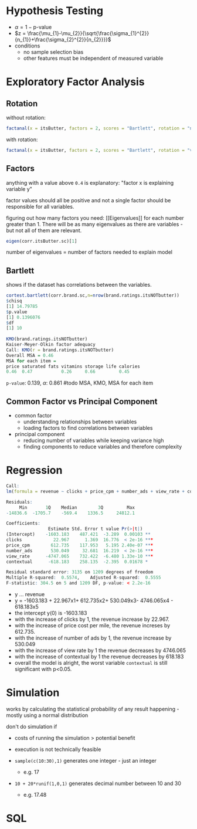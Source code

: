 # Hypothesis Testing
- $\alpha = 1 - \text{p-value}$
- $z = \frac{\mu_{1}-\mu_{2}}{\sqrt{\frac{\sigma_{1}^{2}}{n_{1}}+\frac{\sigma_{2}^{2}}{n_{2}}}}$
- conditions
	- no sample selection bias
	- other features must be independent of measured variable

# Exploratory Factor Analysis
## Rotation
without rotation:
```r
factanal(x = itsButter, factors = 2, scores = "Bartlett", rotation = "none")
```

with rotation:
```r
factanal(x = itsButter, factors = 2, scores = "Bartlett", rotation = "varimax")
```

## Factors
anything with a value above `0.4` is explanatory: "factor x is explaining variable y"

factor values should all be positive and not a single factor should be responsible for all variables.

figuring out how many factors you need: [[Eigenvalues]] for each number greater than 1. There will be as many eigenvalues as there are variables - but not all of them are relevant.

```r
eigen(corr.itsButter.sc)[1]
```

number of eigenvalues = number of factors needed to explain model

## Bartlett
shows if the dataset has correlations between the variables.
```r
cortest.bartlett(corr.brand.sc,n=nrow(brand.ratings.itsNOTbutter))
$chisq
[1] 14.79785
$p.value
[1] 0.1396076
$df
[1] 10
	
KMO(brand.ratings.itsNOTbutter)
Kaiser-Meyer-Olkin factor adequacy
Call: KMO(r = brand.ratings.itsNOTbutter)
Overall MSA = 0.46
MSA for each item =
price saturated fats vitamins storage life calories
0.46  0.47           0.26     0.66         0.45
```

`p-value`: 0.139, $\alpha$: 0.861
#todo MSA, KMO, MSA for each item

## Common Factor vs Principal Component
- common factor
	- understanding relationships between variables
	- loading factors to find correlations between variables
- principal component
	- reducing number of variables while keeping variance high
	- finding components to reduce variables and therefore complexity

# Regression
```r
Call:
lm(formula = revenue ~ clicks + price_cpm + number_ads + view_rate + contextual, data = site)

Residuals:
     Min       1Q    Median        3Q         Max
-14836.6  -1705.7    -569.4    1336.5     24812.1

Coefficients:
                Estimate Std. Error t value Pr(>|t|)
(Intercept)    -1603.183    487.421  -3.289  0.00103 **
clicks            22.967      1.369  16.776  < 2e-16 ***
price_cpm        612.735    117.953   5.195 2.40e-07 ***
number_ads       530.049     32.681  16.219  < 2e-16 ***
view_rate      -4747.065    732.422  -6.480 1.33e-10 ***
contextual      -618.183    258.135  -2.395  0.01678 *

Residual standard error: 3135 on 1209 degrees of freedom
Multiple R-squared:  0.5574,    Adjusted R-squared:  0.5555
F-statistic: 304.5 on 5 and 1209 DF, p-value: < 2.2e-16
```

- y ... revenue
- y = -1603.183 + 22.967x1+ 612.735x2+ 530.049x3- 4746.065x4 - 618.183x5
- the intercept y(0) is -1603.183
- with the increase of clicks by 1, the revenue increase by 22.967.
- with the increase of price cost per mile, the revenue increses by 612.735.
- with the increase of number of ads by 1, the revenue increase by 530.049
- with the increase of view rate by 1 the revenue decreases by 4746.065
- with the increase of contextual by 1 the revenue decreases by 618.183
- overall the model is alright, the worst variable `contextual` is still significant with p<0.05.

# Simulation
works by calculating the statistical probability of any result happening - mostly using a normal distribution

don't do simulation if
- costs of running the simulation > potential benefit
- execution is not technically feasible

- `sample(c(10:30),1)` generates one integer - just an integer 
	- e.g. 17
- `10 + 20*runif(1,0,1)` generates decimal number between 10 and 30 
	- e.g. 17.48

# SQL






